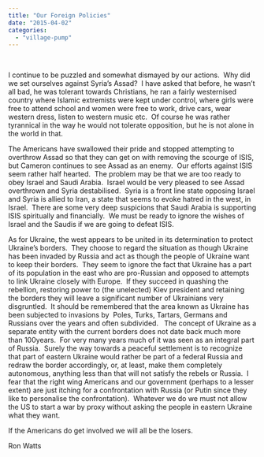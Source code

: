 ```yaml
---
title: "Our Foreign Policies"
date: "2015-04-02"
categories: 
  - "village-pump"
---
```


 

I continue to be puzzled and somewhat dismayed by our actions.  Why did we set ourselves against Syria’s Assad?  I have asked that before, he wasn’t all bad, he was tolerant towards Christians, he ran a fairly westernised country where Islamic extremists were kept under control, where girls were free to attend school and women were free to work, drive cars, wear western dress, listen to western music etc.  Of course he was rather tyrannical in the way he would not tolerate opposition, but he is not alone in the world in that.

The Americans have swallowed their pride and stopped attempting to overthrow Assad so that they can get on with removing the scourge of ISIS, but Cameron continues to see Assad as an enemy.  Our efforts against ISIS seem rather half hearted.  The problem may be that we are too ready to obey Israel and Saudi Arabia.  Israel would be very pleased to see Assad overthrown and Syria destabilised.  Syria is a front line state opposing Israel and Syria is allied to Iran, a state that seems to evoke hatred in the west, in Israel.  There are some very deep suspicions that Saudi Arabia is supporting ISIS spiritually and financially.  We must be ready to ignore the wishes of Israel and the Saudis if we are going to defeat ISIS.

As for Ukraine, the west appears to be united in its determination to protect Ukraine’s borders.  They choose to regard the situation as though Ukraine has been invaded by Russia and act as though the people of Ukraine want to keep their borders.  They seem to ignore the fact that Ukraine has a part of its population in the east who are pro-Russian and opposed to attempts to link Ukraine closely with Europe.  If they succeed in quashing the rebellion, restoring power to (the unelected) Kiev president and retaining the borders they will leave a significant number of Ukrainians very disgruntled.  It should be remembered that the area known as Ukraine has been subjected to invasions by  Poles, Turks, Tartars, Germans and Russians over the years and often subdivided.   The concept of Ukraine as a separate entity with the current borders does not date back much more than 100years.  For very many years much of it was seen as an integral part of Russia.  Surely the way towards a peaceful settlement is to recognize that part of eastern Ukraine would rather be part of a federal Russia and redraw the border accordingly, or, at least, make them completely autonomous, anything less than that will not satisfy the rebels or Russia.  I fear that the right wing Americans and our government (perhaps to a lesser extent) are just itching for a confrontation with Russia (or Putin since they like to personalise the confrontation).  Whatever we do we must not allow the US to start a war by proxy without asking the people in eastern Ukraine what they want.

If the Americans do get involved we will all be the losers.

Ron Watts
